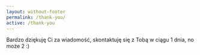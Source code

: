 ```yaml
---
layout: without-footer
permalink: /thank-you/
active: /thank-you
---
```


<div class="container">
	<div class="about">
		<p>Bardzo dziękuję Ci za wiadomość, skontaktuję się z Tobą w ciągu 1 dnia, no może 2 :)</p>
	</div>
</div>
